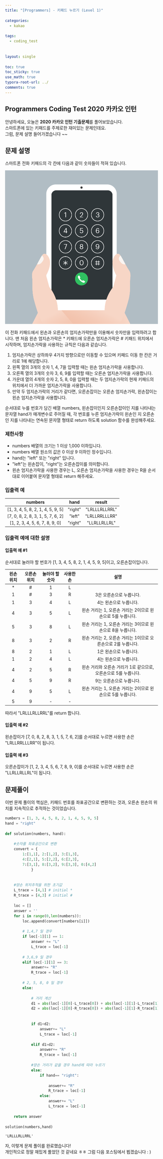 ```yaml
---
title: "[Programmers] - 키패드 누르기 (Level 1)"

categories:
  - kakao

tags:
  - coding_test


layout: single

toc: true
toc_sticky: true
use_math: true
typora-root-url: ../
comments: true
---
```


## Programmers Coding Test 2020 카카오 인턴

안녕하세요, 오늘은 **2020 카카오 인턴 기출문제**를 풀어보았습니다.  
스마트폰에 있는 키패드를 주제로한 재미있는 문제인데요.  
그럼, 문제 설명 들어가겠습니다 ~~

## 문제 설명
스마트폰 전화 키패드의 각 칸에 다음과 같이 숫자들이 적혀 있습니다.  

![](/images/keypad/kakao_phone1.png)  

이 전화 키패드에서 왼손과 오른손의 엄지손가락만을 이용해서 숫자만을 입력하려고 합니다.
맨 처음 왼손 엄지손가락은 * 키패드에 오른손 엄지손가락은 # 키패드 위치에서 시작하며, 엄지손가락을 사용하는 규칙은 다음과 같습니다.

1. 엄지손가락은 상하좌우 4가지 방향으로만 이동할 수 있으며 키패드 이동 한 칸은 거리로 1에 해당합니다.
2. 왼쪽 열의 3개의 숫자 1, 4, 7을 입력할 때는 왼손 엄지손가락을 사용합니다.
3. 오른쪽 열의 3개의 숫자 3, 6, 9를 입력할 때는 오른손 엄지손가락을 사용합니다.
4. 가운데 열의 4개의 숫자 2, 5, 8, 0을 입력할 때는 두 엄지손가락의 현재 키패드의 위치에서 더 가까운 엄지손가락을 사용합니다.
5.  만약 두 엄지손가락의 거리가 같다면, 오른손잡이는 오른손 엄지손가락, 왼손잡이는 왼손 엄지손가락을 사용합니다.

순서대로 누를 번호가 담긴 배열 numbers, 왼손잡이인지 오른손잡이인 지를 나타내는 문자열 hand가 매개변수로 주어질 때, 각 번호를 누른 엄지손가락이 왼손인 지 오른손인 지를 나타내는 연속된 문자열 형태로 return 하도록 solution 함수를 완성해주세요.

### 제한사항

- numbers 배열의 크기는 1 이상 1,000 이하입니다.
- numbers 배열 원소의 값은 0 이상 9 이하인 정수입니다.
- hand는 "left" 또는 "right" 입니다.
- "left"는 왼손잡이, "right"는 오른손잡이를 의미합니다.
- 왼손 엄지손가락을 사용한 경우는 L, 오른손 엄지손가락을 사용한 경우는 R을 순서대로 이어붙여 문자열 형태로 return 해주세요.

### 입출력 예

|numbers|hand|result|
|:---:|:---:|:---:|
|[1, 3, 4, 5, 8, 2, 1, 4, 5, 9, 5]|"right"|"LRLLLRLLRRL"|
|[7, 0, 8, 2, 8, 3, 1, 5, 7, 6, 2]|"left"|"LRLLRRLLLRR"|
|[1, 2, 3, 4, 5, 6, 7, 8, 9, 0]|"right"|"LLRLLRLLRL"|

### 입출력 예에 대한 설명

#### 입출력 예 #1

순서대로 눌러야 할 번호가 [1, 3, 4, 5, 8, 2, 1, 4, 5, 9, 5]이고, 오른손잡이입니다.

|왼손 위치|오른손 위치|눌러야 할 숫자|사용한 손|설명|
|:---:|:---:|:---:|:---:|:---:|
|*|#|1|L||1은 왼손으로 누릅니다.|
|1|#|3|R|3은 오른손으로 누릅니다.|
|1|3|4|L|4는 왼손으로 누릅니다.|
|4	|3	|5	|L	|왼손 거리는 1, 오른손 거리는 2이므로 왼손으로 5를 누릅니다.
|5	|3	|8	|L	|왼손 거리는 1, 오른손 거리는 3이므로 왼손으로 8을 누릅니다.
|8	|3	|2	|R	|왼손 거리는 2, 오른손 거리는 1이므로 오른손으로 2를 누릅니다.
|8	|2	|1	|L	|1은 왼손으로 누릅니다.
|1	|2	|4	|L	|4는 왼손으로 누릅니다.
|4	|2	|5	|R	|왼손 거리와 오른손 거리가 1로 같으므로, 오른손으로 5를 누릅니다.
|4	|5	|9	|R	|9는 오른손으로 누릅니다.
|4	|9	|5	|L	|왼손 거리는 1, 오른손 거리는 2이므로 왼손으로 5를 누릅니다.
|5	|9	|-	|-	|


따라서 "LRLLLRLLRRL"를 return 합니다.

#### 입출력 예 #2

왼손잡이가 [7, 0, 8, 2, 8, 3, 1, 5, 7, 6, 2]를 순서대로 누르면 사용한 손은 "LRLLRRLLLRR"이 됩니다.

#### 입출력 예 #3

오른손잡이가 [1, 2, 3, 4, 5, 6, 7, 8, 9, 0]를 순서대로 누르면 사용한 손은 "LLRLLRLLRL"이 됩니다.


## 문제풀이

이번 문제 풀이의 핵심은, 키패드 번호를 좌표공간으로 변환하는 것과, 오른손 왼손의 위치를 지속적으로 추적하는 것이었습니다.



```python
numbers = [1, 3, 4, 5, 8, 2, 1, 4, 5, 9, 5]
hand = "right"

def solution(numbers, hand):

    #숫자를 좌표공간으로 변환
    convert = {
        1:[1,1], 2:[1,2], 3:[1,3],
        4:[2,1], 5:[2,2], 6:[2,3],
        7:[3,1], 8:[3,2], 9:[3,3], 0:[4,2]
            }


    #양손 위치추적을 위한 초기값
    L_trace = [4,1] # initial *
    R_trace = [4,3] # initial #

    loc = []
    answer = ''
    for i in range(0,len(numbers)):
        loc.append(convert[numbers[i]])

        # 1,4,7 일 경우
        if loc[-1][1] == 1:
            answer += "L"
            L_trace = loc[-1]

        # 3,6,9 일 경우
        elif loc[-1][1] == 3:
            answer+= "R"
            R_trace = loc[-1]

        # 2, 5, 8, 0 일 경우
        else:

            # 거리 계산
            d1 = abs(loc[-1][0]-L_trace[0]) + abs(loc[-1][1]-L_trace[1])
            d2 = abs(loc[-1][0]-R_trace[0]) + abs(loc[-1][1]-R_trace[1])


            if d1<d2:
                answer+= "L"
                L_trace = loc[-1]

            elif d1>d2:
                answer+= "R"
                R_trace = loc[-1]

            #양손 거리가 같을 경우 hand에 따라 누르기
            else:
                if hand== "right":

                    answer+= "R"
                    R_trace = loc[-1]
                else:
                    answer+= "L"
                    L_trace = loc[-1]

    return answer

solution(numbers,hand)


```




    'LRLLLRLLRRL'



자, 이렇게 문제 풀이를 완료했습니다!  
개인적으로 정말 재밌게 풀었던 것 같네요 ㅎㅎ 그럼 다음 포스팅에서 뵙겠습니다 : )
